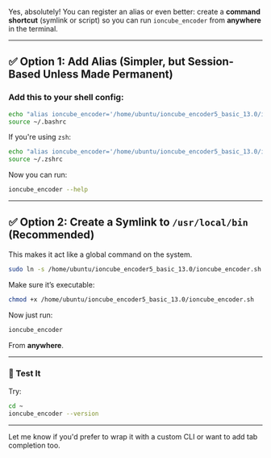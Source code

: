 Yes, absolutely! You can register an alias or even better: create a **command shortcut** (symlink or script) so you can run `ioncube_encoder` from **anywhere** in the terminal.

---

## ✅ Option 1: Add Alias (Simpler, but Session-Based Unless Made Permanent)

### Add this to your shell config:

```bash
echo "alias ioncube_encoder='/home/ubuntu/ioncube_encoder5_basic_13.0/ioncube_encoder.sh'" >> ~/.bashrc
source ~/.bashrc
```

If you're using `zsh`:

```bash
echo "alias ioncube_encoder='/home/ubuntu/ioncube_encoder5_basic_13.0/ioncube_encoder.sh'" >> ~/.zshrc
source ~/.zshrc
```

Now you can run:

```bash
ioncube_encoder --help
```

---

## ✅ Option 2: Create a Symlink to `/usr/local/bin` (Recommended)

This makes it act like a global command on the system.

```bash
sudo ln -s /home/ubuntu/ioncube_encoder5_basic_13.0/ioncube_encoder.sh /usr/local/bin/ioncube_encoder
```

Make sure it’s executable:

```bash
chmod +x /home/ubuntu/ioncube_encoder5_basic_13.0/ioncube_encoder.sh
```

Now just run:

```bash
ioncube_encoder
```

From **anywhere**.

---

### 🧪 Test It

Try:

```bash
cd ~
ioncube_encoder --version
```

---

Let me know if you'd prefer to wrap it with a custom CLI or want to add tab completion too.
